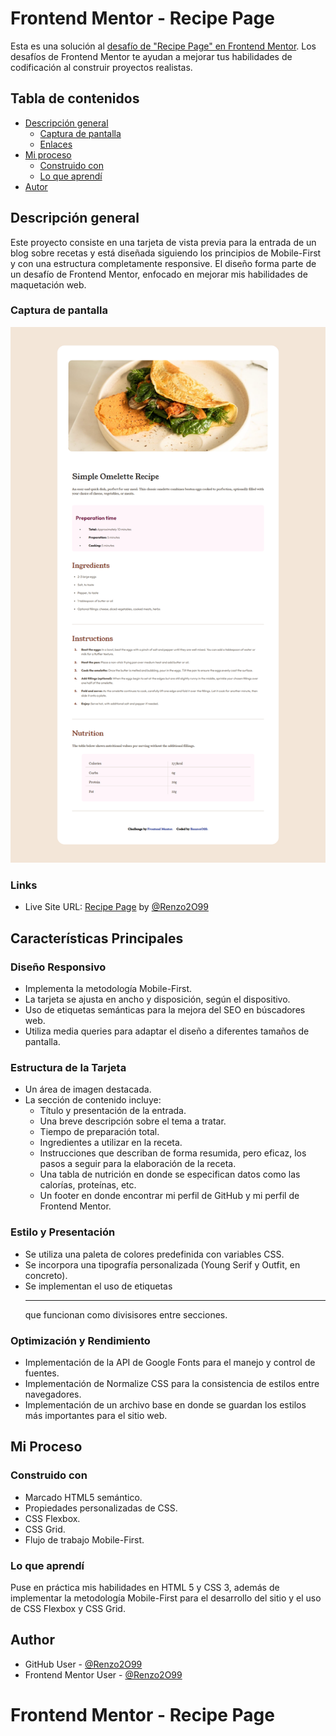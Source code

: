 # Frontend Mentor - Recipe Page

Esta es una solución al [desafío de "Recipe Page" en Frontend Mentor](https://www.frontendmentor.io/learning-paths/getting-started-on-frontend-mentor-XJhRWRREZd/steps/66aed04fe2150da4c452cd9e/challenge/start). Los desafíos de Frontend Mentor te ayudan a mejorar tus habilidades de codificación al construir proyectos realistas.

## Tabla de contenidos

- [Descripción general](#descripción-general)
  - [Captura de pantalla](#captura-de-pantalla)
  - [Enlaces](#enlaces)
- [Mi proceso](#mi-proceso)
  - [Construido con](#construido-con)
  - [Lo que aprendí](#lo-que-aprendí)
- [Autor](#autor)

## Descripción general
Este proyecto consiste en una tarjeta de vista previa para la entrada de un blog sobre recetas y está diseñada siguiendo los principios de Mobile-First y con una estructura completamente responsive. El diseño forma parte de un desafío de Frontend Mentor, enfocado en mejorar mis habilidades de maquetación web.


### Captura de pantalla

![](assets/images/screenshot-website.png)

### Links

- Live Site URL: [Recipe Page](https://renzo2o99.github.io/recipe-page-main/) by [@Renzo2O99](https://github.com/Renzo2O99/)

## Características Principales

### Diseño Responsivo
- Implementa la metodología Mobile-First.
- La tarjeta se ajusta en ancho y disposición, según el dispositivo.
- Uso de etiquetas semánticas para la mejora del SEO en búscadores web.
- Utiliza media queries para adaptar el diseño a diferentes tamaños de pantalla.

### Estructura de la Tarjeta
- Un área de imagen destacada.
- La sección de contenido incluye:
  - Título y presentación de la entrada.
  - Una breve descripción sobre el tema a tratar.
  - Tiempo de preparación total.
  - Ingredientes a utilizar en la receta.
  - Instrucciones que describan de forma resumida, pero eficaz, los pasos a seguir para la elaboración de la receta.
  - Una tabla de nutrición en donde se especifican datos como las calorías, proteínas, etc.
  - Un footer en donde encontrar mi perfil de GitHub y mi perfil de Frontend Mentor.

### Estilo y Presentación
- Se utiliza una paleta de colores predefinida con variables CSS.
- Se incorpora una tipografía personalizada (Young Serif y Outfit, en concreto).
- Se implementan el uso de etiquetas <HR> que funcionan como divisisores entre secciones.

### Optimización y Rendimiento
- Implementación de la API de Google Fonts para el manejo y control de fuentes.
- Implementación de Normalize CSS para la consistencia de estilos entre navegadores.
- Implementación de un archivo base en donde se guardan los estilos más importantes para el sitio web.

## Mi Proceso

### Construido con

- Marcado HTML5 semántico.
- Propiedades personalizadas de CSS.
- CSS Flexbox.
- CSS Grid.
- Flujo de trabajo Mobile-First.

### Lo que aprendí

Puse en práctica mis habilidades en HTML 5 y CSS 3, además de implementar la metodología Mobile-First para el desarrollo del sitio y el uso de CSS Flexbox y CSS Grid.

## Author

- GitHub User - [@Renzo2O99](https://github.com/Renzo2O99)
- Frontend Mentor User - [@Renzo2O99](https://www.frontendmentor.io/profile/Renzo2O99)
# Frontend Mentor - Recipe Page
